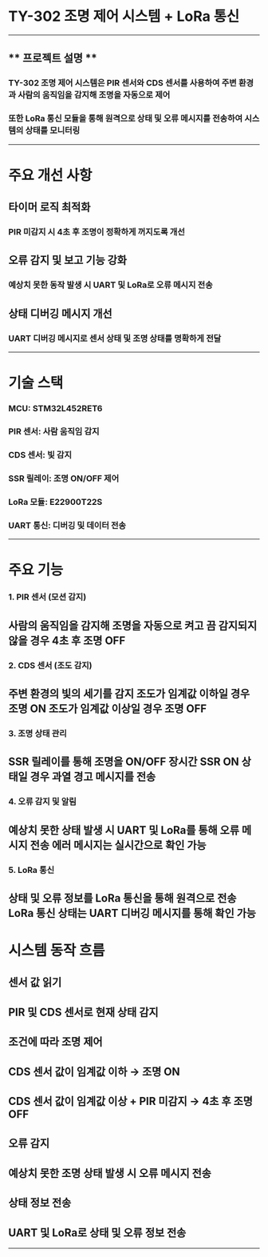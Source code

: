 # TY-302 조명 제어 시스템 + LoRa 통신
----
##  ** 프로젝트 설명 **
### TY-302 조명 제어 시스템은 PIR 센서와 CDS 센서를 사용하여 주변 환경과 사람의 움직임을 감지해 조명을 자동으로 제어
### 또한 LoRa 통신 모듈을 통해 원격으로 상태 및 오류 메시지를 전송하여 시스템의 상태를 모니터링



---
# 주요 개선 사항
## 타이머 로직 최적화
### PIR 미감지 시 4초 후 조명이 정확하게 꺼지도록 개선
## 오류 감지 및 보고 기능 강화
### 예상치 못한 동작 발생 시 UART 및 LoRa로 오류 메시지 전송
## 상태 디버깅 메시지 개선
### UART 디버깅 메시지로 센서 상태 및 조명 상태를 명확하게 전달
---
#  기술 스택
### MCU: STM32L452RET6
### PIR 센서: 사람 움직임 감지
### CDS 센서: 빛 감지
### SSR 릴레이: 조명 ON/OFF 제어
### LoRa 모듈: E22900T22S
### UART 통신: 디버깅 및 데이터 전송
---
#  주요 기능
### 1. PIR 센서 (모션 감지)
사람의 움직임을 감지해 조명을 자동으로 켜고 끔
감지되지 않을 경우 4초 후 조명 OFF
---
### 2. CDS 센서 (조도 감지)
주변 환경의 빛의 세기를 감지
조도가 임계값 이하일 경우 조명 ON
조도가 임계값 이상일 경우 조명 OFF
---
### 3. 조명 상태 관리
SSR 릴레이를 통해 조명을 ON/OFF
장시간 SSR ON 상태일 경우 과열 경고 메시지를 전송
---
### 4. 오류 감지 및 알림
예상치 못한 상태 발생 시 UART 및 LoRa를 통해 오류 메시지 전송
에러 메시지는 실시간으로 확인 가능
---
### 5. LoRa 통신
상태 및 오류 정보를 LoRa 통신을 통해 원격으로 전송
LoRa 통신 상태는 UART 디버깅 메시지를 통해 확인 가능
---
# 시스템 동작 흐름
## 센서 값 읽기

## PIR 및 CDS 센서로 현재 상태 감지

## 조건에 따라 조명 제어

## CDS 센서 값이 임계값 이하 → 조명 ON

## CDS 센서 값이 임계값 이상 + PIR 미감지 → 4초 후 조명 OFF

## 오류 감지
## 예상치 못한 조명 상태 발생 시 오류 메시지 전송
## 상태 정보 전송
## UART 및 LoRa로 상태 및 오류 정보 전송
---
